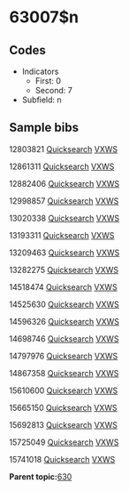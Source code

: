 # 63007$n

## Codes

-   Indicators
    -   First: 0
    -   Second: 7
-   Subfield: n

## Sample bibs

12803821 [Quicksearch](https://search.library.yale.edu/catalog/12803821) [VXWS](http://prodorbis.library.yale.edu:7014/vxws/GetHoldingsService?bibId=12803821)

12861311 [Quicksearch](https://search.library.yale.edu/catalog/12861311) [VXWS](http://prodorbis.library.yale.edu:7014/vxws/GetHoldingsService?bibId=12861311)

12882406 [Quicksearch](https://search.library.yale.edu/catalog/12882406) [VXWS](http://prodorbis.library.yale.edu:7014/vxws/GetHoldingsService?bibId=12882406)

12998857 [Quicksearch](https://search.library.yale.edu/catalog/12998857) [VXWS](http://prodorbis.library.yale.edu:7014/vxws/GetHoldingsService?bibId=12998857)

13020338 [Quicksearch](https://search.library.yale.edu/catalog/13020338) [VXWS](http://prodorbis.library.yale.edu:7014/vxws/GetHoldingsService?bibId=13020338)

13193311 [Quicksearch](https://search.library.yale.edu/catalog/13193311) [VXWS](http://prodorbis.library.yale.edu:7014/vxws/GetHoldingsService?bibId=13193311)

13209463 [Quicksearch](https://search.library.yale.edu/catalog/13209463) [VXWS](http://prodorbis.library.yale.edu:7014/vxws/GetHoldingsService?bibId=13209463)

13282275 [Quicksearch](https://search.library.yale.edu/catalog/13282275) [VXWS](http://prodorbis.library.yale.edu:7014/vxws/GetHoldingsService?bibId=13282275)

14518474 [Quicksearch](https://search.library.yale.edu/catalog/14518474) [VXWS](http://prodorbis.library.yale.edu:7014/vxws/GetHoldingsService?bibId=14518474)

14525630 [Quicksearch](https://search.library.yale.edu/catalog/14525630) [VXWS](http://prodorbis.library.yale.edu:7014/vxws/GetHoldingsService?bibId=14525630)

14596326 [Quicksearch](https://search.library.yale.edu/catalog/14596326) [VXWS](http://prodorbis.library.yale.edu:7014/vxws/GetHoldingsService?bibId=14596326)

14698746 [Quicksearch](https://search.library.yale.edu/catalog/14698746) [VXWS](http://prodorbis.library.yale.edu:7014/vxws/GetHoldingsService?bibId=14698746)

14797976 [Quicksearch](https://search.library.yale.edu/catalog/14797976) [VXWS](http://prodorbis.library.yale.edu:7014/vxws/GetHoldingsService?bibId=14797976)

14867358 [Quicksearch](https://search.library.yale.edu/catalog/14867358) [VXWS](http://prodorbis.library.yale.edu:7014/vxws/GetHoldingsService?bibId=14867358)

15610600 [Quicksearch](https://search.library.yale.edu/catalog/15610600) [VXWS](http://prodorbis.library.yale.edu:7014/vxws/GetHoldingsService?bibId=15610600)

15665150 [Quicksearch](https://search.library.yale.edu/catalog/15665150) [VXWS](http://prodorbis.library.yale.edu:7014/vxws/GetHoldingsService?bibId=15665150)

15692813 [Quicksearch](https://search.library.yale.edu/catalog/15692813) [VXWS](http://prodorbis.library.yale.edu:7014/vxws/GetHoldingsService?bibId=15692813)

15725049 [Quicksearch](https://search.library.yale.edu/catalog/15725049) [VXWS](http://prodorbis.library.yale.edu:7014/vxws/GetHoldingsService?bibId=15725049)

15741018 [Quicksearch](https://search.library.yale.edu/catalog/15741018) [VXWS](http://prodorbis.library.yale.edu:7014/vxws/GetHoldingsService?bibId=15741018)

**Parent topic:**[630](../../tags/630/630.md)

